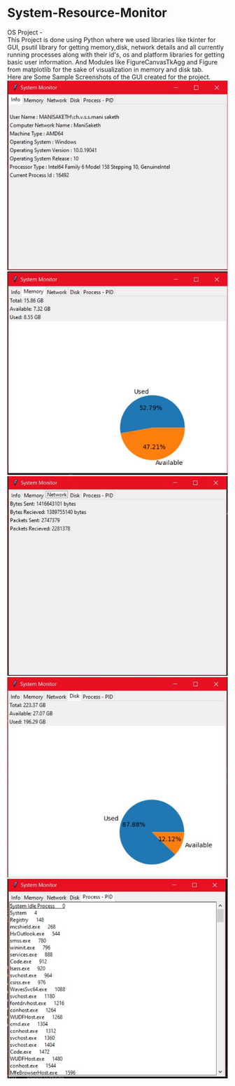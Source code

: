 # System-Resource-Monitor
OS Project - <br>
This Project is done using Python where we used libraries like tkinter for GUI, psutil library for getting memory,disk, network details
and all currently running processes along with their id's, os and platform libraries for getting basic user information. And Modules like
FigureCanvasTkAgg and Figure from matplotlib for the sake of visualization in memory and disk tab.<br>
Here are Some Sample Screenshots of the GUI created for the project.<br>
<img src = "Info.JPG"><br>
<img src = "Memory.JPG"><br>
<img src = "Network.JPG"><br>
<img src = "Disk.JPG"><br>
<img src = "PP.JPG"><br>
